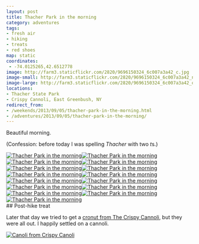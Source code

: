 ```yaml
---
layout: post
title: Thacher Park in the morning
category: adventures
tags:
- fresh air
- hiking
- treats
- red shoes
map: static
coordinates:
 - -74.0125265,42.6512778
image: http://farm3.staticflickr.com/2820/9696150324_6c007a3a42_c.jpg
image-small: http://farm3.staticflickr.com/2820/9696150324_6c007a3a42_n.jpg
image-large: http://farm3.staticflickr.com/2820/9696150324_6c007a3a42_o.jpg
locations:
- Thacher State Park
- Crispy Cannoli, East Greenbush, NY
redirect_from:
- /weekends/2013/09/05/thacher-park-in-the-morning.html
- /adventures/2013/09/05/thacher-park-in-the-morning/
---
```



Beautiful morning.

(Confession: before today I was spelling *Thacher* with two *t*s.)

<div class="photos">
<a href="http://www.flickr.com/photos/91218249@N05/9692900569/" title="Thacher Park in the morning by katydecorah, on Flickr"><img alt="Thacher Park in the morning" class="pop-out" src="http://farm6.staticflickr.com/5529/9692900569_1cdc926e2b_c.jpg"></a><a href="http://www.flickr.com/photos/91218249@N05/9696132770/" title="Thacher Park in the morning by katydecorah, on Flickr"><img alt="Thacher Park in the morning" class="img-half" src="http://farm4.staticflickr.com/3665/9696132770_1d2096984d_c.jpg"></a><a href="http://www.flickr.com/photos/91218249@N05/9692905499/" title="Thacher Park in the morning by katydecorah, on Flickr"><img alt="Thacher Park in the morning" class="img-half" src="http://farm8.staticflickr.com/7365/9692905499_e4ae79637c_c.jpg"></a><a href="http://www.flickr.com/photos/91218249@N05/9692904177/" title="Thacher Park in the morning by katydecorah, on Flickr"><img alt="Thacher Park in the morning" class="img-half" src="http://farm8.staticflickr.com/7312/9692904177_e1762d9d4a_c.jpg"></a><a href="http://www.flickr.com/photos/91218249@N05/9696138064/" title="Thacher Park in the morning by katydecorah, on Flickr"><img alt="Thacher Park in the morning" class="img-half" src="http://farm6.staticflickr.com/5518/9696138064_d6b5fd9ca6_c.jpg"></a><a href="http://www.flickr.com/photos/91218249@N05/9696146100/" title="Thacher Park in the morning by katydecorah, on Flickr"><img alt="Thacher Park in the morning" class="img-half" src="http://farm4.staticflickr.com/3799/9696146100_afff6ca7c6_c.jpg"></a><a href="http://www.flickr.com/photos/91218249@N05/9696139540/" title="Thacher Park in the morning by katydecorah, on Flickr"><img alt="Thacher Park in the morning" class="img-half" src="http://farm3.staticflickr.com/2890/9696139540_6f99654f8d_c.jpg"></a><a href="http://www.flickr.com/photos/91218249@N05/9692910219/" title="Thacher Park in the morning by katydecorah, on Flickr"><img alt="Thacher Park in the morning" class="img-half" src="http://farm4.staticflickr.com/3831/9692910219_054c1e42b9_c.jpg"></a><a href="http://www.flickr.com/photos/91218249@N05/9696141838/" title="Thacher Park in the morning by katydecorah, on Flickr"><img alt="Thacher Park in the morning" class="img-half" src="http://farm4.staticflickr.com/3822/9696141838_a52065d8b3_c.jpg"></a><a href="http://www.flickr.com/photos/91218249@N05/9692913673/" title="Thacher Park in the morning by katydecorah, on Flickr"><img alt="Thacher Park in the morning" class="img-half" src="http://farm4.staticflickr.com/3684/9692913673_83749ae689_c.jpg"></a><a href="http://www.flickr.com/photos/91218249@N05/9696152094/" title="Thacher Park in the morning by katydecorah, on Flickr"><img alt="Thacher Park in the morning" class="img-half" src="http://farm3.staticflickr.com/2866/9696152094_60b0dd1e9a_c.jpg"></a><a href="http://www.flickr.com/photos/91218249@N05/9696148238/" title="Thacher Park in the morning by katydecorah, on Flickr"><img alt="Thacher Park in the morning" class="img-half" src="http://farm3.staticflickr.com/2819/9696148238_4cbaaaa0f4_c.jpg"></a><a href="http://www.flickr.com/photos/91218249@N05/9696150324/" title="Thacher Park in the morning by katydecorah, on Flickr"><img alt="Thacher Park in the morning" class="pop-out" src="http://farm3.staticflickr.com/2820/9696150324_6c007a3a42_c.jpg"></a><a href="http://www.flickr.com/photos/91218249@N05/9692924343/" title="Thacher Park in the morning by katydecorah, on Flickr"><img alt="Thacher Park in the morning" class="img-split-tall" src="http://farm6.staticflickr.com/5443/9692924343_aa3cf2200d_c.jpg"></a><a href="http://www.flickr.com/photos/91218249@N05/9696156208/" title="Thacher Park in the morning by katydecorah, on Flickr"><img alt="Thacher Park in the morning" src="http://farm4.staticflickr.com/3784/9696156208_5ebb1cfa9a_c.jpg" class="img-split-wide"></a>
</div>
## Post-hike treat

Later that day we tried to get a [cronut from The Crispy Cannoli](http://alloveralbany.com/archive/2013/08/26/trying-the-apple-cider-croissant-donut-at-the-cris), but they were all out. I happily settled on a cannoli.

<div class="photos">
<a href="http://www.flickr.com/photos/91218249@N05/9696130178/" title="Canoli from Crispy Canoli by katydecorah, on Flickr"><img src="http://farm6.staticflickr.com/5482/9696130178_195a66632b_c.jpg" class="pop-out" alt="Canoli from Crispy Canoli"></a>
</div>
